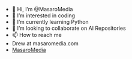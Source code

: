 - 👋 Hi, I’m @MasaroMedia
- 👀 I’m interested in coding
- 🌱 I’m currently learning Python
- 💞️ I’m looking to collaborate on AI Repositories
- 📫 How to reach me
- Drew at masaromedia.com
- [MasaroMedia](https://www.masaromedia.com)

<!---
MasaroMedia/MasaroMedia is a ✨ special ✨ repository because its `README.md` (this file) appears on your GitHub profile.
You can click the Preview link to take a look at your changes.
--->
